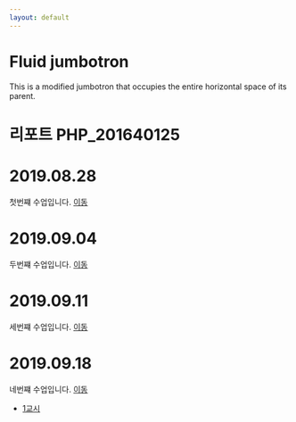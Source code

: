 ```yaml
---
layout: default
---
```


<div class="jumbotron jumbotron-fluid">
  <div class="container">
    <h1 class="display-4">Fluid jumbotron</h1>
    <p class="lead">This is a modified jumbotron that occupies the entire horizontal space of its parent.</p>
  </div>
</div>

# 리포트 PHP_201640125

# 2019.08.28
첫번쨰 수업입니다. [이동](./01)

# 2019.09.04
두번쨰 수업입니다. [이동](./02)

# 2019.09.11
세번쨰 수업입니다. [이동](./03)

# 2019.09.18
네번쨰 수업입니다. [이동](04)

* [1교시](04/01)